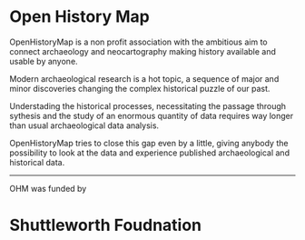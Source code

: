 # Open History Map

OpenHistoryMap is a non profit association with the ambitious aim to connect archaeology and neocartography making history available and usable by anyone.

Modern archaeological research is a hot topic, a sequence of major and minor discoveries changing the complex historical puzzle of our past.

Understading the historical processes, necessitating the passage through sythesis and the study of an enormous quantity of data requires way longer than usual archaeological data analysis.

OpenHistoryMap tries to close this gap even by a little, giving anybody the possibility to look at the data and experience published archaeological and historical data.

----

OHM was funded by
# Shuttleworth Foudnation
